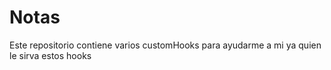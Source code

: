 # Notas

Este repositorio contiene varios customHooks para ayudarme a mi ya quien le sirva estos hooks